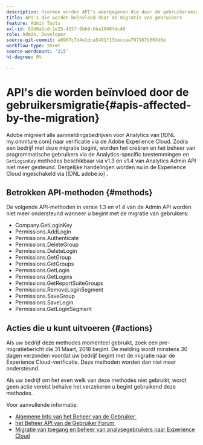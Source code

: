 ```yaml
---
description: Hiermee worden API's weergegeven die door de gebruikersmigratie worden beïnvloed
title: API's die worden beïnvloed door de migratie van gebruikers
feature: Admin Tools
exl-id: 82d0a1cd-1e25-4157-9bb9-bba1049fdc48
role: Admin, Developer
source-git-commit: a6967c7d4e1dca5491f13beccaa797167b503d6e
workflow-type: tm+mt
source-wordcount: '215'
ht-degree: 0%

---
```


# API&#39;s die worden beïnvloed door de gebruikersmigratie{#apis-affected-by-the-migration}

Adobe migreert alle aanmeldingsbedrijven voor Analytics van [!DNL my.omniture.com] naar verificatie via de Adobe Experience Cloud. Zodra een bedrijf met deze migratie begint, worden het creëren en het beheer van programmatische gebruikers via de Analytics-specific toestemmingen en `GetLoginKey` methodes beschikbaar via v1.3 en v1.4 van Analytics Admin API niet meer gesteund. Dergelijke handelingen worden nu in de Experience Cloud ingeschakeld via [!DNL adobe.io] .

## Betrokken API-methoden {#methods}

De volgende API-methoden in versie 1.3 en v1.4 van de Admin API worden niet meer ondersteund wanneer u begint met de migratie van gebruikers:

* Company.GetLoginKey
* Permissions.AddLogin
* Permissions.Authenticate
* Permissions.DeleteGroup
* Permissions.DeleteLogin
* Permissions.GetGroup
* Permissions.GetGroups
* Permissions.GetLogin
* Permissions.GetLogins
* Permissions.GetReportSuiteGroups
* Permissions.RemoveLoginSegment
* Permissions.SaveGroup
* Permissions.SaveLogin
* Permissions.GetLoginSegment

## Acties die u kunt uitvoeren {#actions}

Als uw bedrijf deze methodes momenteel gebruikt, zoek een pre-migratiebericht die 31 Maart, 2018 begint. De melding wordt minstens 30 dagen verzonden voordat uw bedrijf begint met de migratie naar de Experience Cloud-verificatie. Deze methoden worden dan niet meer ondersteund.

Als uw bedrijf om het even welk van deze methodes niet gebruikt, wordt geen actie vereist behalve het verzekeren u begint gebruikend deze methodes.

Voor aanvullende informatie:

* [&#x200B; Algemene Info van het Beheer van de Gebruiker &#x200B;](https://helpx.adobe.com/nl/enterprise/help/users.html)
* [&#x200B; het Beheer API van de Gebruiker Forum &#x200B;](https://community.adobe.com/t5/enterprise-teams/bd-p/enterprise-and-teams)
* [Migratie van toegang en beheer van analysegebruikers naar Experience Cloud](/help/admin/tools/user-management/user-migration/c-migration-tool.md)
